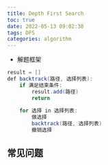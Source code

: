 ```yaml
---
title: Depth First Search
toc: true
date: 2022-05-13 09:02:38
tags: DFS
categories: algorithm
---
```


- 解题框架

```java
result = []
def backtrack(路径, 选择列表):
    if 满足结束条件:
        result.add(路径)
        return
    
    for 选择 in 选择列表:
        做选择
        backtrack(路径, 选择列表)
        撤销选择
```



## 常见问题
